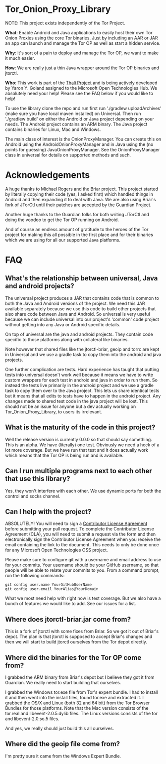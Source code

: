 Tor_Onion_Proxy_Library
=======================
NOTE: This project exists independently of the Tor Project.

__What__: Enable Android and Java applications to easily host their own Tor Onion Proxies using the core Tor binaries. Just by including an AAR or JAR an app can launch and manage the Tor OP as well as start a hidden service.

__Why__: It's sort of a pain to deploy and manage the Tor OP, we want to make it much easier.

__How__: We are really just a thin Java wrapper around the Tor OP binaries and jtorctl. 

__Who__: This work is part of the [Thali Project](http://www.thaliproject.org/mediawiki/index.php?title=Main_Page) and is being actively developed by Yaron Y. Goland assigned to the Microsoft Open Technologies Hub. We absolutely need your help! Please see the FAQ below if you would like to help!

To use the library clone the repo and run first run './gradlew uploadArchives' (make sure you have local maven installed) on Universal. Then run './gradlew build' on either the Android or Java project depending on your needs. The Android project contains an ARM binary. The Java project contains binaries for Linux, Mac and Windows.

The main class of interest is the OnionProxyManager. You can create this on Android using the AndroidOnionProxyManager and in Java using the (no points for guessing) JavaOnionProxyManager. See the OnionProxyManager class in universal for details on supported methods and such.

# Acknowledgements
A huge thanks to Michael Rogers and the Briar project. This project started by literally copying their code (yes, I asked first) which handled things in Android and then expanding it to deal with Java. We are also using Briar's fork of JTorCtl until their patches are accepted by the Guardian Project.

Another huge thanks to the Guardian folks for both writing JTorCtl and doing the voodoo to get the Tor OP running on Android.

And of course an endless amount of gratitude to the heroes of the Tor project for making this all possible in the first place and for their binaries which we are using for all our supported Java platforms.

# FAQ
## What's the relationship between universal, Java and android projects?
The universal project produces a JAR that contains code that is common to both the Java and Android versions of the project. We need this JAR available separately because we use this code to build other projects that also share code between Java and Android. So universal is very useful because we can include universal into our project's 'common' code project without getting into any Java or Android specific details. 

On top of universal are the java and android projects. They contain code specific to those platforms along with collateral like binaries.

Note however that shared files like the jtorctl-briar, geoip and torrc are kept in Universal and we use a gradle task to copy them into the android and java projects.

One further complication are tests. Hard experience has taught that putting tests into universal doesn't work well because it means we have to write custom wrappers for each test in android and java in order to run them. So instead the tests live primarily in the android project and we use a gradle task to copy them over to the Java project. This lets us share identical tests but it means that all edits to tests have to happen in the android project. Any changes made to shared test code in the java project will be lost. This should not be an issue for anyone but a dev actually working on Tor_Onion_Proxy_Library, to users its irrelevant.
## What is the maturity of the code in this project?
Well the release version is currently 0.0.0 so that should say something. This is an alpha. We have (literally) one test. Obviously we need a heck of a lot more coverage. But we have run that test and it does actually work which means that the Tor OP is being run and is available.
## Can I run multiple programs next to each other that use this library?
Yes, they won't interfere with each other. We use dynamic ports for both the control and socks channel. 
## Can I help with the project?
ABSOLUTELY! You will need to sign a [Contributor License Agreement](https://cla.msopentech.com/) before submitting your pull request. To complete the Contributor License Agreement (CLA), you will need to submit a request via the form and then electronically sign the Contributor License Agreement when you receive the email containing the link to the document. This needs to only be done once for any Microsoft Open Technologies OSS project. 

Please make sure to configure git with a username and email address to use for your commits. Your username should be your GitHub username, so that people will be able to relate your commits to you. From a command prompt, run the following commands:
```
git config user.name YourGitHubUserName
git config user.email YourAlias@YourDomain
```

What we most need help with right now is test coverage. But we also have a bunch of features we would like to add. See our issues for a list.
## Where does jtorctl-briar.jar come from?
This is a fork of jtorctl with some fixes from Briar. So we got it out of Briar's depot. The plan is that jtorctl is supposed to accept Briar's changes and then we will start to build jtorctl ourselves from the Tor depot directly.
## Where did the binaries for the Tor OP come from?
I grabbed the ARM binary from Briar's depot but I believe they got it from Guardian. We really need to start building that ourselves.

I grabbed the Windows tor.exe file from Tor's expert bundle. I had to install it and then went into the install files, found tor.exe and extracted it.
I grabbed the OS/X and Linux (both 32 and 64 bit) from the Tor Browser Bundles for those platforms. Note that the Mac version consists of the tor.real and libevent-2.0.5.dylib files. The Linux versions consists of the tor and libevent-2.0.so.5 files.

And yes, we really should just build this all ourselves.
## Where did the geoip file come from?
I'm pretty sure it came from the Windows Expert Bundle.
